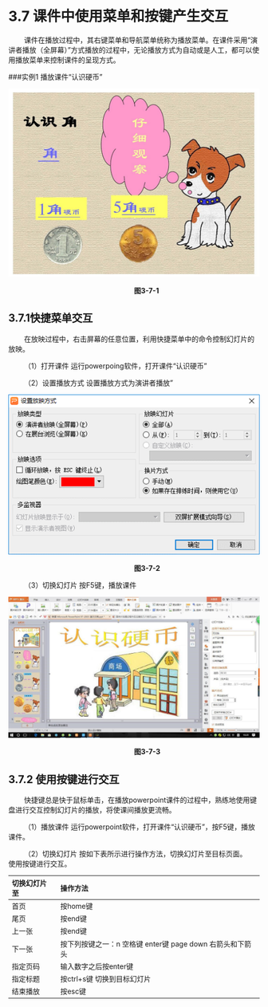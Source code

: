 # 3.7 课件中使用菜单和按键产生交互

&nbsp;&nbsp;&nbsp;&nbsp;&nbsp;&nbsp;&nbsp;&nbsp;课件在播放过程中，其右键菜单和导航菜单统称为播放菜单。在课件采用“演讲者播放（全屏幕）”方式播放的过程中，无论播放方式为自动或是人工，都可以使用播放菜单来控制课件的呈现方式。

###实例1 播放课件“认识硬币”

![](/assets/3-7-1.jpg)

&nbsp;&nbsp;&nbsp;&nbsp;&nbsp;&nbsp;&nbsp;&nbsp;&nbsp;&nbsp;&nbsp;&nbsp;&nbsp;&nbsp;&nbsp;&nbsp;&nbsp;&nbsp;&nbsp;&nbsp;&nbsp;&nbsp;&nbsp;&nbsp;&nbsp;&nbsp;&nbsp;&nbsp;&nbsp;&nbsp;&nbsp;&nbsp;&nbsp;&nbsp;&nbsp;&nbsp;&nbsp;&nbsp;&nbsp;&nbsp;&nbsp;&nbsp;&nbsp;&nbsp;&nbsp;&nbsp;&nbsp;&nbsp;&nbsp;&nbsp;&nbsp;&nbsp;&nbsp;&nbsp;&nbsp;&nbsp;&nbsp;&nbsp;&nbsp;&nbsp;&nbsp;&nbsp;&nbsp;&nbsp;**图3-7-1**

## 3.7.1快捷菜单交互

&nbsp;&nbsp;&nbsp;&nbsp;&nbsp;&nbsp;&nbsp;&nbsp;在放映过程中，右击屏幕的任意位置，利用快捷菜单中的命令控制幻灯片的放映。

&nbsp;&nbsp;&nbsp;&nbsp;&nbsp;&nbsp;&nbsp;&nbsp;（1）打开课件 运行powerpoing软件，打开课件“认识硬币”

&nbsp;&nbsp;&nbsp;&nbsp;&nbsp;&nbsp;&nbsp;&nbsp;（2）设置播放方式 设置播放方式为演讲者播放”

![](/assets/3-7-2.png)

&nbsp;&nbsp;&nbsp;&nbsp;&nbsp;&nbsp;&nbsp;&nbsp;&nbsp;&nbsp;&nbsp;&nbsp;&nbsp;&nbsp;&nbsp;&nbsp;&nbsp;&nbsp;&nbsp;&nbsp;&nbsp;&nbsp;&nbsp;&nbsp;&nbsp;&nbsp;&nbsp;&nbsp;&nbsp;&nbsp;&nbsp;&nbsp;&nbsp;&nbsp;&nbsp;&nbsp;&nbsp;&nbsp;&nbsp;&nbsp;&nbsp;&nbsp;&nbsp;&nbsp;&nbsp;&nbsp;&nbsp;&nbsp;&nbsp;&nbsp;&nbsp;&nbsp;&nbsp;&nbsp;&nbsp;&nbsp;&nbsp;&nbsp;&nbsp;&nbsp;&nbsp;&nbsp;&nbsp;&nbsp;**图3-7-2**

&nbsp;&nbsp;&nbsp;&nbsp;&nbsp;&nbsp;&nbsp;&nbsp;（3）切换幻灯片 按F5键，播放课件

![](/assets/3-7-3.jpg)

&nbsp;&nbsp;&nbsp;&nbsp;&nbsp;&nbsp;&nbsp;&nbsp;&nbsp;&nbsp;&nbsp;&nbsp;&nbsp;&nbsp;&nbsp;&nbsp;&nbsp;&nbsp;&nbsp;&nbsp;&nbsp;&nbsp;&nbsp;&nbsp;&nbsp;&nbsp;&nbsp;&nbsp;&nbsp;&nbsp;&nbsp;&nbsp;&nbsp;&nbsp;&nbsp;&nbsp;&nbsp;&nbsp;&nbsp;&nbsp;&nbsp;&nbsp;&nbsp;&nbsp;&nbsp;&nbsp;&nbsp;&nbsp;&nbsp;&nbsp;&nbsp;&nbsp;&nbsp;&nbsp;&nbsp;&nbsp;&nbsp;&nbsp;&nbsp;&nbsp;&nbsp;&nbsp;&nbsp;&nbsp;**图3-7-3**

## 3.7.2 使用按键进行交互

&nbsp;&nbsp;&nbsp;&nbsp;&nbsp;&nbsp;&nbsp;&nbsp;快捷键总是快于鼠标单击，在播放powerpoint课件的过程中，熟练地使用键盘进行交互控制幻灯片的播放，将使课间播放更流畅。

&nbsp;&nbsp;&nbsp;&nbsp;&nbsp;&nbsp;&nbsp;&nbsp;（1）播放课件 运行powerpoint软件，打开课件“认识硬币”，按F5键，播放课件。

&nbsp;&nbsp;&nbsp;&nbsp;&nbsp;&nbsp;&nbsp;&nbsp;（2）切换幻灯片 按如下表所示进行操作方法，切换幻灯片至目标页面。  
使用按键进行交互。

| 切换幻灯片至 | 操作方法 |
| :--- | :--- |
| 首页 | 按home键 |
| 尾页 | 按end键 |
| 上一张 | 按end键 |
| 下一张 | 按下列按键之一：n 空格键 enter键 page down 右箭头和下箭头 |
| 指定页码 | 输入数字之后按enter键 |
| 指定标题 | 按ctrl+s键 切换到目标幻灯片 |
| 结束播放 | 按esc键 |



